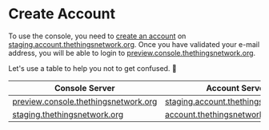 # Create Account

To use the console, you need to [create an account](https://staging.account.thethingsnetwork.org/register) on [staging.account.thethingsnetwork.org](https://staging.account.thethingsnetwork.org/). Once you have validated your e-mail address, you will be able to login to [preview.console.thethingsnetwork.org](https://preview.console.thethingsnetwork.org).

Let's use a table to help you not to get confused. 😬

Console Server   | Account Server
-----------------|---------------
[preview.console.thethingsnetwork.org](https://preview.console.thethingsnetwork.org) | [staging.account.thethingsnetwork.org](https://staging.account.thethingsnetwork.org)
[staging.thethingsnetwork.org](https://staging.thethingsnetwork.org) | [account.thethingsnetwork.org](https://account.thethingsnetwork.org)
